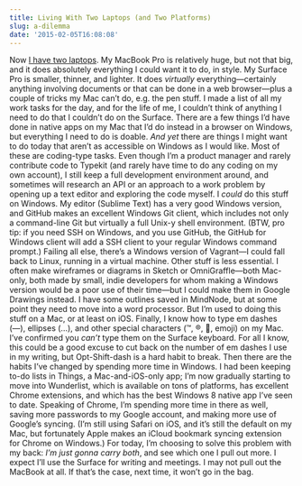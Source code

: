 ```yaml
---
title: Living With Two Laptops (and Two Platforms)
slug: a-dilemma
date: '2015-02-05T16:08:08'
---
```

Now [I have two laptops](https://demaree.me/so-i-got-a-microsoft-surface/). My MacBook Pro is relatively huge, but not that big, and it does absolutely everything I could want it to do, in style. My Surface Pro is smaller, thinner, and lighter. It does _virtually_ everything—certainly anything involving documents or that can be done in a web browser—plus a couple of tricks my Mac can’t do, e.g. the pen stuff. I made a list of all my work tasks for the day, and for the life of me, I couldn’t think of anything I need to do that I couldn’t do on the Surface. There are a few things I’d have done in native apps on my Mac that I’d do instead in a browser on Windows, but everything I need to do is doable. _And yet_ there are things I might want to do today that aren’t as accessible on Windows as I would like. Most of these are coding-type tasks. Even though I’m a product manager and rarely contribute code to Typekit (and rarely have time to do any coding on my own account), I still keep a full development environment around, and sometimes will research an API or an approach to a work problem by opening up a text editor and exploring the code myself. I _could_ do this stuff on Windows. My editor (Sublime Text) has a very good Windows version, and GitHub makes an excellent Windows Git client, which includes not only a command-line Git but virtually a full Unix-y shell environment. (BTW, pro tip: if you need SSH on Windows, and you use GitHub, the GitHub for Windows client will add a SSH client to your regular Windows command prompt.) Failing all else, there’s a Windows version of Vagrant—I could fall back to Linux, running in a virtual machine. Other stuff is less essential. I often make wireframes or diagrams in Sketch or OmniGraffle—both Mac-only, both made by small, indie developers for whom making a Windows version would be a poor use of their time—but I could make them in Google Drawings instead. I have some outlines saved in MindNode, but at some point they need to move into a word processor. But I’m used to doing this stuff on a Mac, or at least on iOS. Finally, I know how to type em dashes (—), ellipses (…), and other special characters (™, ®, , emoji) on my Mac. I’ve confirmed you _can’t_ type them on the Surface keyboard. For all I know, this could be a good excuse to cut back on the number of em dashes I use in my writing, but Opt-Shift-dash is a hard habit to break. Then there are the habits I’ve changed by spending more time in Windows. I had been keeping to-do lists in Things, a Mac-and-iOS-only app; I’m now gradually starting to move into Wunderlist, which is available on tons of platforms, has excellent Chrome extensions, and which has the best Windows 8 native app I’ve seen to date. Speaking of Chrome, I’m spending more time in there as well, saving more passwords to my Google account, and making more use of Google’s syncing. (I’m still using Safari on iOS, and it’s still the default on my Mac, but fortunately Apple makes an iCloud bookmark syncing extension for Chrome on Windows.) For today, I’m choosing to solve this problem with my back: _I’m just gonna carry both_, and see which one I pull out more. I expect I’ll use the Surface for writing and meetings. I may not pull out the MacBook at all. If that’s the case, next time, it won’t go in the bag.
